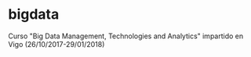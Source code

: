 # bigdata
Curso "Big Data Management, Technologies and Analytics" impartido en Vigo (26/10/2017-29/01/2018)
